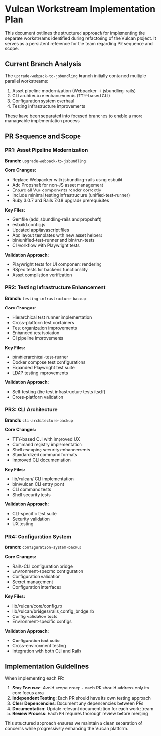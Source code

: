 # Vulcan Workstream Implementation Plan

This document outlines the structured approach for implementing the separate workstreams identified during refactoring of the Vulcan project. It serves as a persistent reference for the team regarding PR sequence and scope.

## Current Branch Analysis

The `upgrade-webpack-to-jsbundling` branch initially contained multiple parallel workstreams:

1. Asset pipeline modernization (Webpacker → jsbundling-rails)
2. CLI architecture enhancements (TTY-based CLI)
3. Configuration system overhaul
4. Testing infrastructure improvements

These have been separated into focused branches to enable a more manageable implementation process.

## PR Sequence and Scope

### PR1: Asset Pipeline Modernization

**Branch:** `upgrade-webpack-to-jsbundling`

**Core Changes:**
- Replace Webpacker with jsbundling-rails using esbuild
- Add Propshaft for non-JS asset management
- Ensure all Vue components render correctly
- Include minimal testing infrastructure (unified-test-runner)
- Ruby 3.0.7 and Rails 7.0.8 upgrade prerequisites

**Key Files:**
- Gemfile (add jsbundling-rails and propshaft)
- esbuild.config.js
- Updated app/javascript files
- App layout templates with new asset helpers
- bin/unified-test-runner and bin/run-tests
- CI workflow with Playwright tests

**Validation Approach:**
- Playwright tests for UI component rendering
- RSpec tests for backend functionality
- Asset compilation verification

### PR2: Testing Infrastructure Enhancement

**Branch:** `testing-infrastructure-backup`

**Core Changes:**
- Hierarchical test runner implementation
- Cross-platform test containers
- Test organization improvements
- Enhanced test isolation
- CI pipeline improvements

**Key Files:**
- bin/hierarchical-test-runner
- Docker compose test configurations
- Expanded Playwright test suite
- LDAP testing improvements

**Validation Approach:**
- Self-testing (the test infrastructure tests itself)
- Cross-platform validation

### PR3: CLI Architecture

**Branch:** `cli-architecture-backup`

**Core Changes:**
- TTY-based CLI with improved UX
- Command registry implementation
- Shell escaping security enhancements
- Standardized command formats
- Improved CLI documentation

**Key Files:**
- lib/vulcan/ CLI implementation
- bin/vulcan CLI entry point
- CLI command tests
- Shell security tests

**Validation Approach:**
- CLI-specific test suite
- Security validation
- UX testing

### PR4: Configuration System

**Branch:** `configuration-system-backup`

**Core Changes:**
- Rails-CLI configuration bridge
- Environment-specific configuration
- Configuration validation
- Secret management
- Configuration interfaces

**Key Files:**
- lib/vulcan/core/config.rb
- lib/vulcan/bridges/rails_config_bridge.rb
- Config validation tests
- Environment-specific configs

**Validation Approach:**
- Configuration test suite
- Cross-environment testing
- Integration with both CLI and Rails

## Implementation Guidelines

When implementing each PR:

1. **Stay Focused**: Avoid scope creep - each PR should address only its core focus area
2. **Independent Testing**: Each PR should have its own testing approach
3. **Clear Dependencies**: Document any dependencies between PRs
4. **Documentation**: Update relevant documentation for each workstream
5. **Review Process**: Each PR requires thorough review before merging

This structured approach ensures we maintain a clean separation of concerns while progressively enhancing the Vulcan platform.